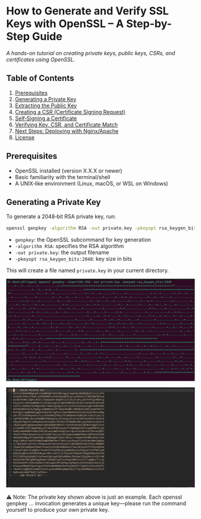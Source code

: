 # How to Generate and Verify SSL Keys with OpenSSL – A Step-by-Step Guide

_A hands-on tutorial on creating private keys, public keys, CSRs, and certificates using OpenSSL._

## Table of Contents

1. [Prerequisites](#prerequisites)
2. [Generating a Private Key](#generating-a-private-key)
3. [Extracting the Public Key](#extracting-the-public-key)
4. [Creating a CSR (Certificate Signing Request)](#creating-a-csr-certificate-signing-request)
5. [Self‑Signing a Certificate](#self‑signing-a-certificate)
6. [Verifying Key, CSR, and Certificate Match](#verifying-key-csr-and-certificate-match)
7. [Next Steps: Deploying with Nginx/Apache](#next-steps-deploying-with-nginxapache)
8. [License](#license)

## Prerequisites

- OpenSSL installed (version X.X.X or newer)
- Basic familiarity with the terminal/shell
- A UNIX‑like environment (Linux, macOS, or WSL on Windows)

## Generating a Private Key

To generate a 2048‑bit RSA private key, run:

```bash
openssl genpkey -algorithm RSA -out private.key -pkeyopt rsa_keygen_bits:2048
```

- `genpkey`: the OpenSSL subcommand for key generation
- `-algorithm RSA`: specifies the RSA algorithm
- `-out private.key`: the output filename
- `-pkeyopt rsa_keygen_bits:2048`: key size in bits

This will create a file named `private.key` in your current directory.

![Output of openssl genpkey on Windows](images/genpkey-output.png)

![Generated private key file](images/private.png)

⚠️ Note: The private key shown above is just an example. Each openssl genpkey … invocation generates a unique key—please run the command yourself to produce your own private key.
